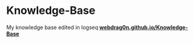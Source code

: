# Knowledge-Base
My knowledge base edited in logseq<b>
[webdrag0n.github.io/Knowledge-Base](webdrag0n.github.io/Knowledge-Base)
